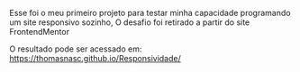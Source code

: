 Esse foi o meu primeiro projeto para testar minha capacidade programando um site responsivo sozinho,
O desafio foi retirado a partir do site FrontendMentor

O resultado pode ser acessado em: https://thomasnasc.github.io/Responsividade/
